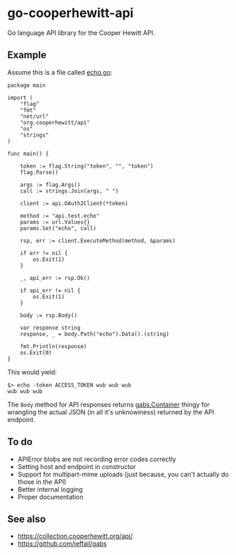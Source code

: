 # go-cooperhewitt-api

Go language API library for the Cooper Hewitt API.

## Example

Assume this is a file called [echo.go](https://github.com/cooperhewitt/go-cooperhewitt-api/blob/master/bin/echo.go):

```
package main

import (
	"flag"
	"fmt"
	"net/url"
	"org.cooperhewitt/api"
	"os"
	"strings"
)

func main() {

	token := flag.String("token", "", "token")
	flag.Parse()

	args := flag.Args()
	call := strings.Join(args, " ")

	client := api.OAuth2Client(*token)

	method := "api.test.echo"
	params := url.Values{}
	params.Set("echo", call)

	rsp, err := client.ExecuteMethod(method, &params)

	if err != nil {
		os.Exit(1)
	}

	_, api_err := rsp.Ok()

	if api_err != nil {
		os.Exit(1)
	}

	body := rsp.Body()

	var response string
	response, _ = body.Path("echo").Data().(string)

	fmt.Println(response)
	os.Exit(0)
}
```

This would yield:

```
$> echo -token ACCESS_TOKEN wub wub wub
wub wub wub
```

The `Body` method for API responses returns
[gabs.Container](https://github.com/jeffail/gabs) thingy for wrangling the
actual JSON (in all it's unknowiness) returned by the API endpoint.

## To do

* APIError blobs are not recording error codes correctly
* Setting host and endpoint in constructor
* Support for multipart-mime uploads (just because, you can't actually do those in the API)
* Better internal logging
* Proper documentation

## See also

* https://collection.cooperhewitt.org/api/
* https://github.com/jeffail/gabs
